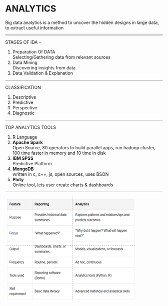 # ANALYTICS
Big data analytics is a method to uncover the hidden designs in large data, to extract useful information 

---
STAGES OF IDA -
1. Preparation Of DATA  
Selecting/Gathering data from relevant sources
2. Data Mining  
Discovering insights from data
3. Data Validation & Explanation

---
CLASSIFICATION
1. Descriptive
2. Predictive
3. Perspective
4. Diagnostic

---
TOP ANALYTICS TOOLS
1. R Language
2. **Apache Spark**  
Open Source, 80 operators to build parallel apps, run hadoop cluster, 100 time faster in memory and 10 time in disk
3. **IBM SPSS**  
Predictive Platform 
4. **MongoDB**  
written in c, c++, js, open sources, uses BSON
5. **Ploty**  
Online tool, lets user create charts & dashboards

---
![alt text](image-1.png)